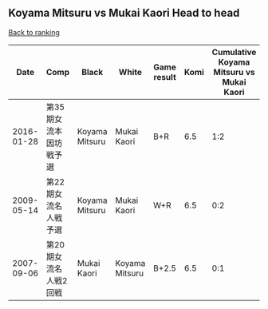 ## Koyama Mitsuru vs Mukai Kaori Head to head

[Back to ranking](../../index.md)




| **Date** | **Comp** | **Black** | **White** | **Game result** | **Komi** | **Cumulative Koyama Mitsuru vs Mukai Kaori** | **Koyama Mitsuru streak** | **Mukai Kaori streak** | 
| --- | --- | --- | --- | --- | --- | --- | --- | --- |
| 2016-01-28 | 第35期女流本因坊戦予選 | Koyama Mitsuru | Mukai Kaori | B+R | 6.5 | 1:2 | 1 | 0 | 
| 2009-05-14 | 第22期女流名人戦予選 | Koyama Mitsuru | Mukai Kaori | W+R | 6.5 | 0:2 | 0 | 2 | 
| 2007-09-06 | 第20期女流名人戦2回戦 | Mukai Kaori | Koyama Mitsuru | B+2.5 | 6.5 | 0:1 | 0 | 1 |




